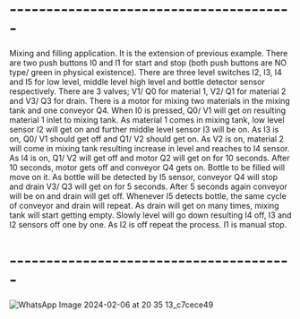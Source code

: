 # ---------------------------------------

Mixing and filling application. It is the extension of previous example. There are two push buttons I0 and I1 for start and stop (both push buttons are NO type/ green in physical existence). There are three level switches I2, I3, I4 and I5 for low level, middle level high level and bottle detector sensor respectively. There are 3 valves; V1/ Q0 for material 1, V2/ Q1 for material 2 and V3/ Q3 for drain. There is a motor for mixing two materials in the mixing tank and one conveyor Q4. When I0 is pressed, Q0/ V1 will get on resulting material 1 inlet to mixing tank. As material 1 comes in mixing tank, low level sensor I2 will get on and further middle level sensor I3 will be on. As I3 is on, Q0/ V1 should get off and Q1/ V2 should get on. As V2 is on, material 2 will come in mixing tank resulting increase in level and reaches to I4 sensor. As I4 is on, Q1/ V2 will get off and motor Q2 will get on for 10 seconds. After 10 seconds, motor gets off and conveyor Q4 gets on. Bottle to be filled will move on it. As bottle will be detected by I5 sensor, conveyor Q4 will stop and drain V3/ Q3 will get on for 5 seconds. After 5 seconds again conveyor will be on and drain will get off. Whenever I5 detects bottle, the same cycle of conveyor and drain will repeat. As drain will get on many times, mixing tank will start getting empty. Slowly level will go down resulting I4 off, I3 and I2 sensors off one by one. As I2 is off repeat the process. I1 is manual stop.

# ---------------------------------------





![WhatsApp Image 2024-02-06 at 20 35 13_c7cece49](https://github.com/user-attachments/assets/fe41194e-5cfe-414b-bd7d-9aad3c39b89b)
